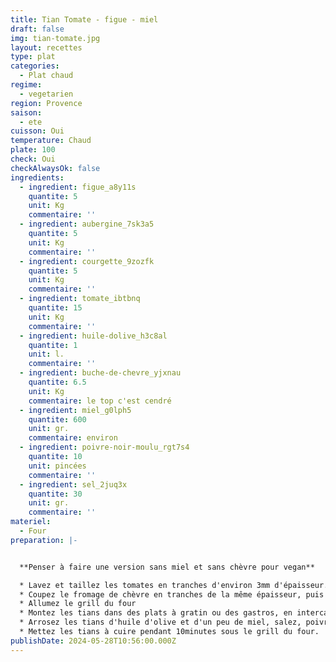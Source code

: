 ```yaml
---
title: Tian Tomate - figue - miel
draft: false
img: tian-tomate.jpg
layout: recettes
type: plat
categories:
  - Plat chaud
regime:
  - vegetarien
region: Provence
saison:
  - ete
cuisson: Oui
temperature: Chaud
plate: 100
check: Oui
checkAlwaysOk: false
ingredients:
  - ingredient: figue_a8y11s
    quantite: 5
    unit: Kg
    commentaire: ''
  - ingredient: aubergine_7sk3a5
    quantite: 5
    unit: Kg
    commentaire: ''
  - ingredient: courgette_9zozfk
    quantite: 5
    unit: Kg
    commentaire: ''
  - ingredient: tomate_ibtbnq
    quantite: 15
    unit: Kg
    commentaire: ''
  - ingredient: huile-dolive_h3c8al
    quantite: 1
    unit: l.
    commentaire: ''
  - ingredient: buche-de-chevre_yjxnau
    quantite: 6.5
    unit: Kg
    commentaire: le top c'est cendré
  - ingredient: miel_g0lph5
    quantite: 600
    unit: gr.
    commentaire: environ
  - ingredient: poivre-noir-moulu_rgt7s4
    quantite: 10
    unit: pincées
    commentaire: ''
  - ingredient: sel_2juq3x
    quantite: 30
    unit: gr.
    commentaire: ''
materiel:
  - Four
preparation: |-


  **Penser à faire une version sans miel et sans chèvre pour vegan**

  * Lavez et taillez les tomates en tranches d'environ 3mm d'épaisseur.
  * Coupez le fromage de chèvre en tranches de la même épaisseur, puis les figues en tranches plus fines.
  * Allumez le grill du four
  * Montez les tians dans des plats à gratin ou des gastros, en intercalant à chaque fois une rangée de tranches de tomates, de chèvre et de figues.
  * Arrosez les tians d'huile d'olive et d'un peu de miel, salez, poivrez, saupoudrez de thym.
  * Mettez les tians à cuire pendant 10minutes sous le grill du four.
publishDate: 2024-05-28T10:56:00.000Z
---
```

